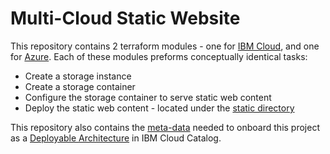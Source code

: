 <!-- Remove the content in this previous H2 heading -->

# Multi-Cloud Static Website

This repository contains 2 terraform modules - one for [IBM Cloud](./ibm/), and one for [Azure](./azure/). Each of these modules preforms conceptually identical tasks:
- Create a storage instance
- Create a storage container
- Configure the storage container to serve static web content
- Deploy the static web content - located under the [static directory](./static/)

This repository also contains the [meta-data](./ibm_catalog.json) needed to onboard this project as a [Deployable Architecture](https://cloud.ibm.com/docs/secure-enterprise?topic=secure-enterprise-config-project) in IBM Cloud Catalog.
